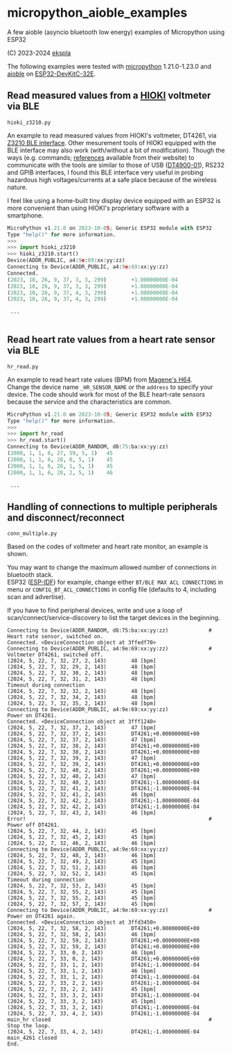 # micropython_aioble_examples
A few aioble (asyncio bluetooth low energy) examples of Micropython using ESP32

(C) 2023-2024 [ekspla](https://github.com/ekspla/micropython_aioble_examples)

The following examples were tested with [micropython](https://micropython.org/) 1.21.0-1.23.0 and [aioble](https://github.com/micropython/micropython-lib/tree/master/micropython/bluetooth/aioble) on [ESP32-DevKitC-32E](https://www.espressif.com/en/products/devkits/esp32-devkitc).


## Read measured values from a [HIOKI](https://www.hioki.com/) voltmeter via BLE
```hioki_z3210.py```

An example to read measured values from HIOKI's voltmeter, DT4261, via [Z3210 BLE interface](https://www.hioki.com/global/products/specialized-solutions/connecting-instruments/id_6780).
Other mesurement tools of HIOKI equipped with the BLE interface may also work (with/without a bit of modification).
Though the ways (e.g. commands; [references](https://www.hioki.com/global/support/download/software/versionup/detail/id_235) available from their website) to communicate with the tools are similar to those of USB ([DT4900-01](https://www.hioki.com/global/support/download/software/versionup/detail/id_235)), RS232 and GPIB interfaces, 
I found this BLE interface very useful in probing hazardous high voltages/currents at a safe place because of the wireless nature.  

I feel like using a home-built tiny display device equipped with an ESP32 is more convenient than using HIOKI's proprietary software with a smartphone.

```python
MicroPython v1.21.0 on 2023-10-05; Generic ESP32 module with ESP32
Type "help()" for more information.
>>>
>>> import hioki_z3210
>>> hioki_z3210.start()
Device(ADDR_PUBLIC, a4:9e:69:xx:yy:zz)
Connecting to Device(ADDR_PUBLIC, a4:9e:69:xx:yy:zz)
Connected.
(2023, 10, 26, 9, 37, 3, 3, 299)        +1.00000000E-04
(2023, 10, 26, 9, 37, 3, 3, 299)        +1.00000000E-04
(2023, 10, 26, 9, 37, 4, 3, 299)        +1.00000000E-04
(2023, 10, 26, 9, 37, 4, 3, 299)        +1.00000000E-04

 ...
 
```

## Read heart rate values from a heart rate sensor via BLE
```hr_read.py```

An example to read heart rate values (BPM) from [Magene's H64](https://support.magene.com/hc/en-us/categories/900000170623-H64-Heart-Rate-Sensor).  
Change the device name ```_HR_SENSOR_NAME``` or the ```address``` to specify your device.  The code should work for most of the BLE heart-rate 
sensors because the service and the characteristics are common.

```python
MicroPython v1.21.0 on 2023-10-05; Generic ESP32 module with ESP32
Type "help()" for more information.
>>>
>>> import hr_read
>>> hr_read.start()
Connecting to Device(ADDR_RANDOM, d8:75:ba:xx:yy:zz)
(2000, 1, 1, 6, 27, 59, 5, 1)	45
(2000, 1, 1, 6, 28, 0, 5, 1)	45
(2000, 1, 1, 6, 28, 1, 5, 1)	45
(2000, 1, 1, 6, 28, 2, 5, 1)	46

 ...

```

## Handling of connections to multiple peripherals and disconnect/reconnect
```conn_multiple.py```

Based on the codes of voltmeter and heart rate monitor, an example is shown.

You may want to change the maximum allowed number of connections in bluetooth stack.  
ESP32 ([ESP-IDF](https://docs.espressif.com/projects/esp-idf/en/latest/esp32/api-reference/kconfig.html)) for example, 
change either ```BT/BLE MAX ACL CONNECTIONS``` in menu or ```CONFIG_BT_ACL_CONNECTIONS``` in config file (defaults to 4, 
including scan and advertise).

If you have to find peripheral devices, write and use a loop of scan/connect/service-discovery to list the target devices in the beginning.
```
Connecting to Device(ADDR_RANDOM, d8:75:ba:xx:yy:zz)             # Heart rate sensor, switched on.
Connected. <DeviceConnection object at 3ffedf70>
Connecting to Device(ADDR_PUBLIC, a4:9e:69:xx:yy:zz)             # Voltmeter DT4261, switched off.
(2024, 5, 22, 7, 32, 27, 2, 143)        48 [bpm]
(2024, 5, 22, 7, 32, 29, 2, 143)        48 [bpm]
(2024, 5, 22, 7, 32, 30, 2, 143)        48 [bpm]
(2024, 5, 22, 7, 32, 31, 2, 143)        48 [bpm]
Timeout during connection
(2024, 5, 22, 7, 32, 32, 2, 143)        48 [bpm]
(2024, 5, 22, 7, 32, 34, 2, 143)        48 [bpm]
(2024, 5, 22, 7, 32, 35, 2, 143)        48 [bpm]
Connecting to Device(ADDR_PUBLIC, a4:9e:69:xx:yy:zz)             # Power on DT4261.
Connected. <DeviceConnection object at 3fff1240>
(2024, 5, 22, 7, 32, 37, 2, 143)        47 [bpm]
(2024, 5, 22, 7, 32, 37, 2, 143)        DT4261;+0.00000000E+00
(2024, 5, 22, 7, 32, 37, 2, 143)        47 [bpm]
(2024, 5, 22, 7, 32, 38, 2, 143)        DT4261;+0.00000000E+00
(2024, 5, 22, 7, 32, 38, 2, 143)        DT4261;+0.00000000E+00
(2024, 5, 22, 7, 32, 39, 2, 143)        47 [bpm]
(2024, 5, 22, 7, 32, 39, 2, 143)        DT4261;+0.00000000E+00
(2024, 5, 22, 7, 32, 40, 2, 143)        DT4261;+0.00000000E+00
(2024, 5, 22, 7, 32, 40, 2, 143)        47 [bpm]
(2024, 5, 22, 7, 32, 40, 2, 143)        DT4261;-1.00000000E-04
(2024, 5, 22, 7, 32, 41, 2, 143)        DT4261;-1.00000000E-04
(2024, 5, 22, 7, 32, 41, 2, 143)        46 [bpm]
(2024, 5, 22, 7, 32, 42, 2, 143)        DT4261;-1.00000000E-04
(2024, 5, 22, 7, 32, 42, 2, 143)        DT4261;-1.00000000E-04
(2024, 5, 22, 7, 32, 43, 2, 143)        46 [bpm]
Error!                                                           # Power off DT4261.
(2024, 5, 22, 7, 32, 44, 2, 143)        45 [bpm]
(2024, 5, 22, 7, 32, 45, 2, 143)        45 [bpm]
(2024, 5, 22, 7, 32, 46, 2, 143)        46 [bpm]
Connecting to Device(ADDR_PUBLIC, a4:9e:69:xx:yy:zz)
(2024, 5, 22, 7, 32, 48, 2, 143)        46 [bpm]
(2024, 5, 22, 7, 32, 49, 2, 143)        45 [bpm]
(2024, 5, 22, 7, 32, 51, 2, 143)        46 [bpm]
(2024, 5, 22, 7, 32, 52, 2, 143)        45 [bpm]
Timeout during connection
(2024, 5, 22, 7, 32, 53, 2, 143)        45 [bpm]
(2024, 5, 22, 7, 32, 55, 2, 143)        45 [bpm]
(2024, 5, 22, 7, 32, 55, 2, 143)        45 [bpm]
(2024, 5, 22, 7, 32, 57, 2, 143)        45 [bpm]
Connecting to Device(ADDR_PUBLIC, a4:9e:69:xx:yy:zz)             # Power on DT4261 again.
Connected. <DeviceConnection object at 3ffd3450>
(2024, 5, 22, 7, 32, 58, 2, 143)        DT4261;+0.00000000E+00
(2024, 5, 22, 7, 32, 58, 2, 143)        46 [bpm]
(2024, 5, 22, 7, 32, 59, 2, 143)        DT4261;+0.00000000E+00
(2024, 5, 22, 7, 32, 59, 2, 143)        DT4261;+0.00000000E+00
(2024, 5, 22, 7, 33, 0, 2, 143)         46 [bpm]
(2024, 5, 22, 7, 33, 0, 2, 143)         DT4261;+0.00000000E+00
(2024, 5, 22, 7, 33, 1, 2, 143)         DT4261;-1.00000000E-04
(2024, 5, 22, 7, 33, 1, 2, 143)         46 [bpm]
(2024, 5, 22, 7, 33, 1, 2, 143)         DT4261;-1.00000000E-04
(2024, 5, 22, 7, 33, 2, 2, 143)         DT4261;-1.00000000E-04
(2024, 5, 22, 7, 33, 2, 2, 143)         45 [bpm]
(2024, 5, 22, 7, 33, 3, 2, 143)         DT4261;-1.00000000E-04
(2024, 5, 22, 7, 33, 3, 2, 143)         45 [bpm]
(2024, 5, 22, 7, 33, 3, 2, 143)         DT4261;-1.00000000E-04
(2024, 5, 22, 7, 33, 4, 2, 143)         DT4261;-1.00000000E-04
main_hr closed                                                   # Stop the loop.
(2024, 5, 22, 7, 33, 4, 2, 143)         DT4261;-1.00000000E-04
main_4261 closed
End.

```

